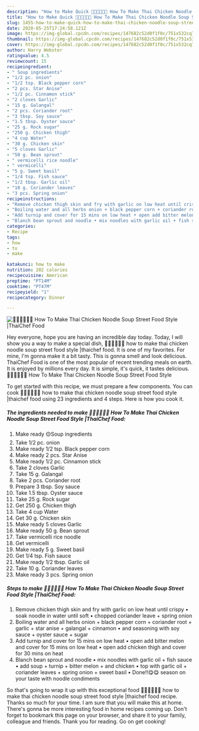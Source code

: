 ```yaml
---
description: "How to Make Quick 🧑🏽‍🍳🧑🏼‍🍳 How To Make Thai Chicken Noodle Soup Street Food Style |ThaiChef Food"
title: "How to Make Quick 🧑🏽‍🍳🧑🏼‍🍳 How To Make Thai Chicken Noodle Soup Street Food Style |ThaiChef Food"
slug: 1455-how-to-make-quick-how-to-make-thai-chicken-noodle-soup-street-food-style-thaichef-food
date: 2020-05-25T17:24:58.121Z
image: https://img-global.cpcdn.com/recipes/147682c52d0f1f0c/751x532cq70/🧑🏽🍳🧑🏼🍳-how-to-make-thai-chicken-noodle-soup-street-food-style-thaichef-food-recipe-main-photo.jpg
thumbnail: https://img-global.cpcdn.com/recipes/147682c52d0f1f0c/751x532cq70/🧑🏽🍳🧑🏼🍳-how-to-make-thai-chicken-noodle-soup-street-food-style-thaichef-food-recipe-main-photo.jpg
cover: https://img-global.cpcdn.com/recipes/147682c52d0f1f0c/751x532cq70/🧑🏽🍳🧑🏼🍳-how-to-make-thai-chicken-noodle-soup-street-food-style-thaichef-food-recipe-main-photo.jpg
author: Harry Webster
ratingvalue: 4.5
reviewcount: 15
recipeingredient:
- " Soup ingredients"
- "1/2 pc. onion"
- "1/2 tsp. Black pepper corn"
- "2 pcs. Star Anise"
- "1/2 pc. Cinnamon stick"
- "2 cloves Garlic"
- "15 g. Galangal"
- "2 pcs. Coriander root"
- "3 tbsp. Soy sauce"
- "1.5 tbsp. Oyster sauce"
- "25 g. Rock sugar"
- "250 g. Chicken thigh"
- "4 cup Water"
- "30 g. Chicken skin"
- "5 cloves Garlic"
- "50 g. Bean sprout"
- " vermicelli rice noodle"
- " vermicelli"
- "5 g. Sweet basil"
- "1/4 tsp. Fish sauce"
- "1/2 tbsp. Garlic oil"
- "10 g. Coriander leaves"
- "3 pcs. Spring onion"
recipeinstructions:
- "Remove chicken thigh skin and fry with garlic on low heat until crispy • soak noodle in water until soft • chopped coriander leave + spring onion"
- "Boiling water and all herbs onion + black pepper corn + coriander root + garlic + star anise + galangal + cinnamon • and seasoning with soy sauce + oyster sauce + sugar"
- "Add turnip and cover for 15 mins on low heat • open add bitter melon and cover for 15 mins on low heat • open add chicken thigh and cover for 30 mins on heat"
- "Blanch bean sprout and noodle • mix noodles with garlic oil + fish sauce • add soup + turnip + bitter melon + and chicken • top with garlic oil + coriander leaves + spring onion + sweet basil • Done!!😋😋 season on your taste with noodle condiments"
categories:
- Recipe
tags:
- how
- to
- make

katakunci: how to make 
nutrition: 202 calories
recipecuisine: American
preptime: "PT14M"
cooktime: "PT47M"
recipeyield: "1"
recipecategory: Dinner

---
```



![🧑🏽‍🍳🧑🏼‍🍳 How To Make Thai Chicken Noodle Soup Street Food Style |ThaiChef Food](https://img-global.cpcdn.com/recipes/147682c52d0f1f0c/751x532cq70/🧑🏽🍳🧑🏼🍳-how-to-make-thai-chicken-noodle-soup-street-food-style-thaichef-food-recipe-main-photo.jpg)

Hey everyone, hope you are having an incredible day today. Today, I will show you a way to make a special dish, 🧑🏽‍🍳🧑🏼‍🍳 how to make thai chicken noodle soup street food style |thaichef food. It is one of my favorites. For mine, I'm gonna make it a bit tasty. This is gonna smell and look delicious.
ThaiChef Food is one of the most popular of recent trending meals on earth. It is enjoyed by millions every day. It is simple, it's quick, it tastes delicious. 🧑🏽‍🍳🧑🏼‍🍳 How To Make Thai Chicken Noodle Soup Street Food Style 




To get started with this recipe, we must prepare a few components. You can cook 🧑🏽‍🍳🧑🏼‍🍳 how to make thai chicken noodle soup street food style |thaichef food using 23 ingredients and 4 steps. Here is how you cook it.

<!--inarticleads1-->

##### The ingredients needed to make 🧑🏽‍🍳🧑🏼‍🍳 How To Make Thai Chicken Noodle Soup Street Food Style |ThaiChef Food:

1. Make ready  🟡Soup ingredients
1. Take 1/2 pc. onion
1. Make ready 1/2 tsp. Black pepper corn
1. Make ready 2 pcs. Star Anise
1. Make ready 1/2 pc. Cinnamon stick
1. Take 2 cloves Garlic
1. Take 15 g. Galangal
1. Take 2 pcs. Coriander root
1. Prepare 3 tbsp. Soy sauce
1. Take 1.5 tbsp. Oyster sauce
1. Take 25 g. Rock sugar
1. Get 250 g. Chicken thigh
1. Take 4 cup Water
1. Get 30 g. Chicken skin
1. Make ready 5 cloves Garlic
1. Make ready 50 g. Bean sprout
1. Take  vermicelli rice noodle
1. Get  vermicelli
1. Make ready 5 g. Sweet basil
1. Get 1/4 tsp. Fish sauce
1. Make ready 1/2 tbsp. Garlic oil
1. Take 10 g. Coriander leaves
1. Make ready 3 pcs. Spring onion




<!--inarticleads2-->

##### Steps to make 🧑🏽‍🍳🧑🏼‍🍳 How To Make Thai Chicken Noodle Soup Street Food Style |ThaiChef Food:

1. Remove chicken thigh skin and fry with garlic on low heat until crispy • soak noodle in water until soft • chopped coriander leave + spring onion
1. Boiling water and all herbs onion + black pepper corn + coriander root + garlic + star anise + galangal + cinnamon • and seasoning with soy sauce + oyster sauce + sugar
1. Add turnip and cover for 15 mins on low heat • open add bitter melon and cover for 15 mins on low heat • open add chicken thigh and cover for 30 mins on heat
1. Blanch bean sprout and noodle • mix noodles with garlic oil + fish sauce • add soup + turnip + bitter melon + and chicken • top with garlic oil + coriander leaves + spring onion + sweet basil • Done!!😋😋 season on your taste with noodle condiments




So that's going to wrap it up with this exceptional food 🧑🏽‍🍳🧑🏼‍🍳 how to make thai chicken noodle soup street food style |thaichef food recipe. Thanks so much for your time. I am sure that you will make this at home. There's gonna be more interesting food in home recipes coming up. Don't forget to bookmark this page on your browser, and share it to your family, colleague and friends. Thank you for reading. Go on get cooking!
